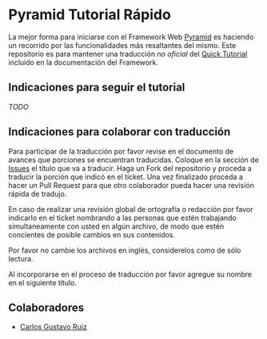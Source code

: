 # Pyramid Tutorial Rápido

La mejor forma para iniciarse con el Framework Web [Pyramid](http://docs.pylonsproject.org/en/latest/docs/pyramid.html) 
es haciendo un recorrido por las funcionalidades más resaltantes
del mismo. Este repositorio es para mantener una traducción 
*no oficial* del [Quick Tutorial](http://docs.pylonsproject.org/projects/pyramid/en/latest/quick_tutorial/index.html) incluido en la documentación
del Framework.

## Indicaciones para seguir el tutorial

*TODO*

## Indicaciones para colaborar con traducción

Para participar de la traducción por favor revise en el documento de
avances que porciones se encuentran traducidas. Coloque en la sección de
[Issues](https://github.com/pyve/Pyramid-Tutorial-Rapido/issues) el
título que va a traducir. Haga un Fork del repositorio y proceda a traducir
la porción que indicó en el ticket. Una vez finalizado proceda a hacer un
Pull Request para que otro colaborador pueda hacer una revisión rápida de 
tradujo.

En caso de realizar una revisión global de ortografía o redacción por favor
indicarlo en el ticket nombrando a las personas que estén trabajando
simultaneamente con usted en algún archivo, de modo que estén concientes de 
posible cambios en sus contenidos.

Por favor no cambie los archivos en inglés, considerelos como de sólo
lectura.

Al incorporarse en el proceso de traducción por favor agregue su nombre en
el siguiente título.


## Colaboradores

* [Carlos Gustavo Ruiz](https://github.com/atmantree)


